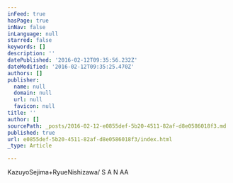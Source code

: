 ```yaml
---
inFeed: true
hasPage: true
inNav: false
inLanguage: null
starred: false
keywords: []
description: ''
datePublished: '2016-02-12T09:35:56.232Z'
dateModified: '2016-02-12T09:35:25.470Z'
authors: []
publisher:
  name: null
  domain: null
  url: null
  favicon: null
title: ''
author: []
sourcePath: _posts/2016-02-12-e0855def-5b20-4511-82af-d8e0586018f3.md
published: true
url: e0855def-5b20-4511-82af-d8e0586018f3/index.html
_type: Article

---
```

KazuyoSejima+RyueNishizawa/ S A N AA